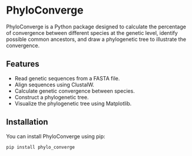 # PhyloConverge

PhyloConverge is a Python package designed to calculate the percentage of convergence between different species at the genetic level, identify possible common ancestors, and draw a phylogenetic tree to illustrate the convergence.

## Features

- Read genetic sequences from a FASTA file.
- Align sequences using ClustalW.
- Calculate genetic convergence between species.
- Construct a phylogenetic tree.
- Visualize the phylogenetic tree using Matplotlib.

## Installation

You can install PhyloConverge using pip:

```sh
pip install phylo_converge
